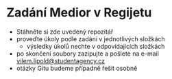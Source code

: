 # Zadání Medior v Regijetu
- Stáhněte si zde uvedený repozitář
- proveďte úkoly podle zadání v jednotlivých složkách
  - výsledky úkolů nechte v odpovídajících složkách
- po skončení soubory zazipujte a pošlete na e-mail vilem.lipold@studentagency.cz
- otázky Gitu budeme případně řešit osobně

